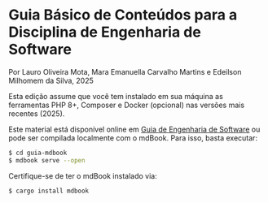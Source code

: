 # Guia Básico de Conteúdos para a Disciplina de Engenharia de Software

Por Lauro Oliveira Mota, Mara Emanuella Carvalho Martins e Edeilson Milhomem da Silva, 2025

Esta edição assume que você tem instalado em sua máquina as ferramentas PHP 8+, Composer e Docker (opcional) nas versões mais recentes (2025).  

Este material está disponível online em [Guia de Engenharia de Software](https://disciplinas-prof-edeilson-uft.github.io/eng-soft-geral/) ou pode ser compilada localmente com o mdBook. Para isso, basta executar:

```bash
$ cd guia-mdbook
$ mdbook serve --open
```

Certifique-se de ter o mdBook instalado via:

```bash
$ cargo install mdbook
```
